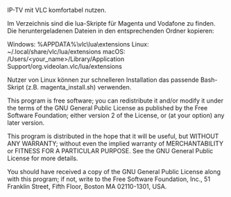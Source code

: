 IP-TV mit VLC komfortabel nutzen. 

Im Verzeichnis sind die lua-Skripte für Magenta und Vodafone zu finden. 
Die heruntergeladenen Dateien in den entsprechenden Ordner kopieren:

 Windows: 	%APPDATA%\vlc\lua\extensions
 Linux: 	~/.local/share/vlc/lua/extensions
 macOS: 	/Users/<your_name>/Library/Application Support/org.videolan.vlc/lua/extensions

Nutzer von Linux können zur schnelleren Installation das passende Bash-Skript (z.B. magenta_install.sh) verwenden. 

 This program is free software; you can redistribute it and/or modify
 it under the terms of the GNU General Public License as published by
 the Free Software Foundation; either version 2 of the License, or
 (at your option) any later version.

 This program is distributed in the hope that it will be useful,
 but WITHOUT ANY WARRANTY; without even the implied warranty of
 MERCHANTABILITY or FITNESS FOR A PARTICULAR PURPOSE.  See the
 GNU General Public License for more details.

 You should have received a copy of the GNU General Public License
 along with this program; if not, write to the Free Software
 Foundation, Inc., 51 Franklin Street, Fifth Floor, Boston MA 02110-1301, USA.
